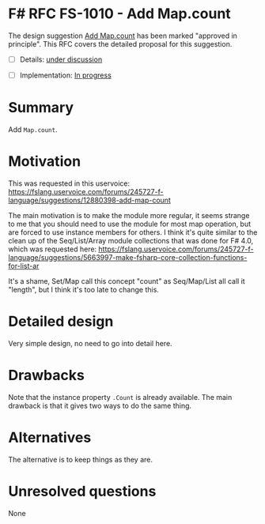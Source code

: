 # F# RFC FS-1010 - Add Map.count

The design suggestion [Add Map.count](https://fslang.uservoice.com/forums/245727-f-language/suggestions/12880398-add-map-count) has been marked "approved in principle".
This RFC covers the detailed proposal for this suggestion.

* [ ] Details: [under discussion](https://github.com/fsharp/FSharpLangDesign/issues/78)
* [ ] Implementation: [In progress](https://github.com/Microsoft/visualfsharp/pull/1007)


# Summary
[summary]: #summary

Add ``Map.count``.  

# Motivation
[motivation]: #motivation

This was requested in this uservoice: https://fslang.uservoice.com/forums/245727-f-language/suggestions/12880398-add-map-count

The main motivation is to make the module more regular, it seems strange to me that you should need to use the module for most map operation, but are forced to use instance members for others. I think it's quite similar to the clean up of the Seq/List/Array module collections that was done for F# 4.0, which was requested here: https://fslang.uservoice.com/forums/245727-f-language/suggestions/5663997-make-fsharp-core-collection-functions-for-list-ar 

It's a shame, Set/Map call this concept "count" as Seq/Map/List all call it "length", but I think it's too late to change this.

# Detailed design
[design]: #detailed-design

Very simple design, no need to go into detail here.

# Drawbacks
[drawbacks]: #drawbacks

Note that the instance property ``.Count`` is already available.  The main drawback is that it gives two ways to do the same thing.

# Alternatives
[alternatives]: #alternatives

The alternative is to keep things as they are.

# Unresolved questions
[unresolved]: #unresolved-questions

None
